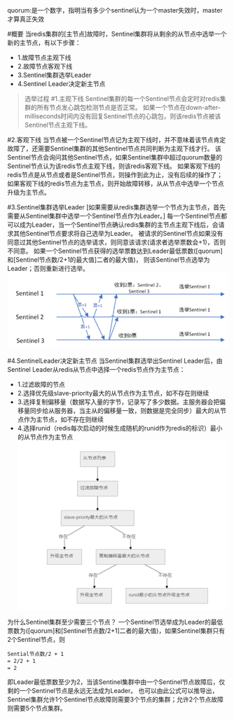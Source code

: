 quorum:是一个数字，指明当有多少个sentinel认为一个master失效时，master才算真正失效

#概要
当redis集群的[主节点]故障时，Sentinel集群将从剩余的从节点中选举一个新的主节点，有以下步骤：
- 1.故障节点主观下线
- 2.故障节点客观下线
- 3.Sentinel集群选举Leader
- 4.Sentinel Leader决定新主节点

>选举过程
#1.主观下线
Sentinel集群的每一个Sentinel节点会定时对redis集群的所有节点发心跳包检测节点是否正常。
如果一个节点在down-after-milliseconds时间内没有回复Sentinel节点的心跳包，则该redis节点被该Sentinel节点主观下线。

#2.客观下线
当节点被一个Sentinel节点记为主观下线时，并不意味着该节点肯定故障了，还需要Sentinel集群的其他Sentinel节点共同判断为主观下线才行。
该Sentinel节点会询问其他Sentinel节点，如果Sentinel集群中超过quorum数量的Sentinel节点认为该redis节点主观下线，则该redis客观下线。
如果客观下线的redis节点是从节点或者是Sentinel节点，则操作到此为止，没有后续的操作了；
如果客观下线的redis节点为主节点，则开始故障转移，从从节点中选举一个节点升级为主节点。

#3.Sentinel集群选举Leader
[如果需要从redis集群选举一个节点为主节点，首先需要从Sentinel集群中选举一个Sentinel节点作为Leader。]
每一个Sentinel节点都可以成为Leader，当一个Sentinel节点确认redis集群的主节点主观下线后，会请求其他Sentinel节点要求将自己选举为Leader。
被请求的Sentinel节点如果没有同意过其他Sentinel节点的选举请求，则同意该请求(请求者选举票数会+1)，否则不同意。
如果一个Sentinel节点获得的选举票数达到Leader最低票数([quorum]和[Sentinel节点数/2+1的最大值]二者的最大值)，
则该Sentinel节点选举为Leader；否则重新进行选举。
![avatar](投票过程.png)

#4.SentinelLeader决定新主节点
当Sentinel集群选举出Sentinel Leader后，由Sentinel Leader从redis从节点中选择一个redis节点作为主节点：

- 1.过滤故障的节点
- 2.选择优先级slave-priority最大的从节点作为主节点，如不存在则继续
- 3.选择复制偏移量（数据写入量的字节，记录写了多少数据。主服务器会把偏移量同步给从服务器，当主从的偏移量一致，则数据是完全同步）最大的从节点作为主节点，如不存在则继续
- 4.选择runid（redis每次启动的时候生成随机的runid作为redis的标识）最小的从节点作为主节点
![avatar](选举过程.png)


为什么Sentinel集群至少需要三个节点？
一个Sentinel节选举成为Leader的最低票数为([quorum]和[Sentinel节点数/2+1]二者的最大值)，如果Sentinel集群只有2个Sentinel节点，则
```
Sential节点数/2 + 1
= 2/2 + 1
= 2
```
即Leader最低票数至少为2，当该Sentinel集群中由一个Sentinel节点故障后，仅剩的一个Sentinel节点是永远无法成为Leader。
也可以由此公式可以推导出，Sentinel集群允许1个Sentinel节点故障则需要3个节点的集群；允许2个节点故障则需要5个节点集群。

